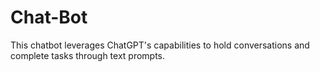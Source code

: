 # Chat-Bot
This chatbot leverages ChatGPT's capabilities to hold conversations and complete tasks through text prompts.
